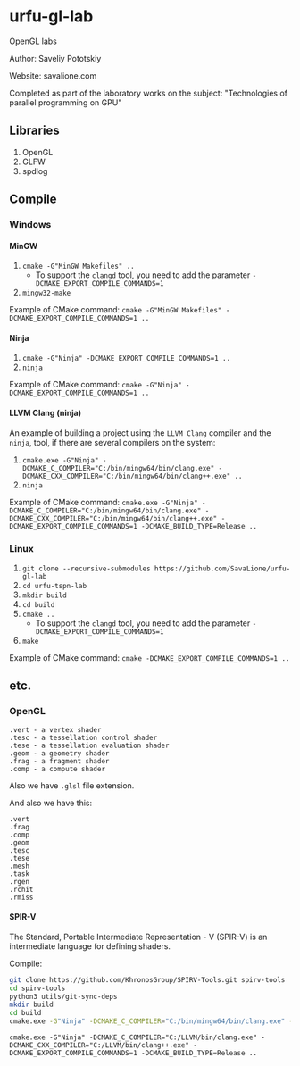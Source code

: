# urfu-gl-lab
OpenGL labs

Author: Saveliy Pototskiy

Website: savalione.com

Completed as part of the laboratory works on the subject: "Technologies of parallel programming on GPU"

## Libraries
1. OpenGL
2. GLFW
3. spdlog

## Compile
### Windows
#### MinGW
1. ```cmake -G"MinGW Makefiles" ..```
    * To support the ```clangd``` tool, you need to add the parameter ```-DCMAKE_EXPORT_COMPILE_COMMANDS=1```
2. ```mingw32-make```

Example of CMake command: ``cmake -G"MinGW Makefiles" -DCMAKE_EXPORT_COMPILE_COMMANDS=1 ..``

#### Ninja
1. ```cmake -G"Ninja" -DCMAKE_EXPORT_COMPILE_COMMANDS=1 ..```
2. ```ninja```

Example of CMake command: ``cmake -G"Ninja" -DCMAKE_EXPORT_COMPILE_COMMANDS=1 ..``

#### LLVM Clang (ninja)
An example of building a project using the ```LLVM Clang``` compiler and the ```ninja```, tool, if there are several compilers on the system:
1. ```cmake.exe -G"Ninja" -DCMAKE_C_COMPILER="C:/bin/mingw64/bin/clang.exe" -DCMAKE_CXX_COMPILER="C:/bin/mingw64/bin/clang++.exe" ..```
2. ```ninja```

Example of CMake command: ``cmake.exe -G"Ninja" -DCMAKE_C_COMPILER="C:/bin/mingw64/bin/clang.exe" -DCMAKE_CXX_COMPILER="C:/bin/mingw64/bin/clang++.exe" -DCMAKE_EXPORT_COMPILE_COMMANDS=1 -DCMAKE_BUILD_TYPE=Release ..``

### Linux
1. ```git clone --recursive-submodules https://github.com/SavaLione/urfu-gl-lab```
2. ```cd urfu-tspn-lab```
3. ```mkdir build```
4. ```cd build```
5. ```cmake ..```
    * To support the ```clangd``` tool, you need to add the parameter ```-DCMAKE_EXPORT_COMPILE_COMMANDS=1```
6. ```make```

Example of CMake command: ``cmake -DCMAKE_EXPORT_COMPILE_COMMANDS=1 ..``

## etc.
### OpenGL
```
.vert - a vertex shader
.tesc - a tessellation control shader
.tese - a tessellation evaluation shader
.geom - a geometry shader
.frag - a fragment shader
.comp - a compute shader
```

Also we have ``.glsl`` file extension.

And also we have this:
```
.vert
.frag
.comp
.geom
.tesc
.tese
.mesh
.task
.rgen
.rchit
.rmiss
```

#### SPIR-V
The Standard, Portable Intermediate Representation - V (SPIR-V) is an intermediate language for defining shaders.

Compile:
```sh
git clone https://github.com/KhronosGroup/SPIRV-Tools.git spirv-tools
cd spirv-tools
python3 utils/git-sync-deps
mkdir build
cd build
cmake.exe -G"Ninja" -DCMAKE_C_COMPILER="C:/bin/mingw64/bin/clang.exe" -DCMAKE_CXX_COMPILER="C:/bin/mingw64/bin/clang++.exe" -DCMAKE_EXPORT_COMPILE_COMMANDS=1 -DSPIRV_SKIP_TESTS=ON ..
```

```
cmake.exe -G"Ninja" -DCMAKE_C_COMPILER="C:/LLVM/bin/clang.exe" -DCMAKE_CXX_COMPILER="C:/LLVM/bin/clang++.exe" -DCMAKE_EXPORT_COMPILE_COMMANDS=1 -DCMAKE_BUILD_TYPE=Release ..
```